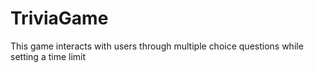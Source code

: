# TriviaGame
This game interacts with users through multiple choice questions while setting a time limit
